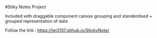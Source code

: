 #Stiky Notes Project

Included with draggable component canvas grouping and standerdised + grouped representation of data

Follow the link : https://tej3107.github.io/StickyNote/
